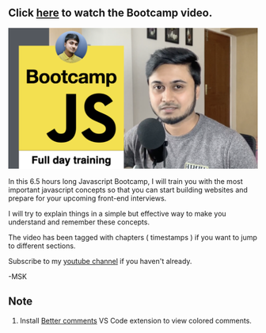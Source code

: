 ## Click [here](https://youtu.be/kmP4z1LJEKs) to watch the Bootcamp video.

![Bootcamp](thumbnail.png)

In this 6.5 hours long Javascript Bootcamp, I will train you with the most important javascript concepts so that you can start building websites and prepare for your upcoming front-end interviews.

I will try to explain things in a simple but effective way to make you understand and remember these concepts.

The video has been tagged with chapters ( timestamps ) if you want to jump to different sections.

Subscribe to my [youtube channel](https://www.youtube.com/channel/UC1pwTpxZ3s1X_Vxb8K2uWYw) if you haven't already.

-MSK

## Note
1. Install [Better comments](https://marketplace.visualstudio.com/items?itemName=aaron-bond.better-comments) VS Code extension to view colored comments.
